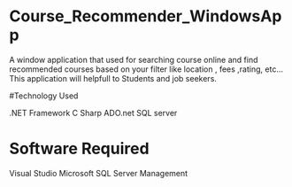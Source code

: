 # Course_Recommender_WindowsApp
A window application that used for searching course online and find recommended courses based on your filter like location , fees ,rating, etc... This application will helpfull to
Students and job seekers.

#Technology Used

.NET Framework
C Sharp
ADO.net
SQL server


# Software Required

Visual Studio
Microsoft SQL Server Management

